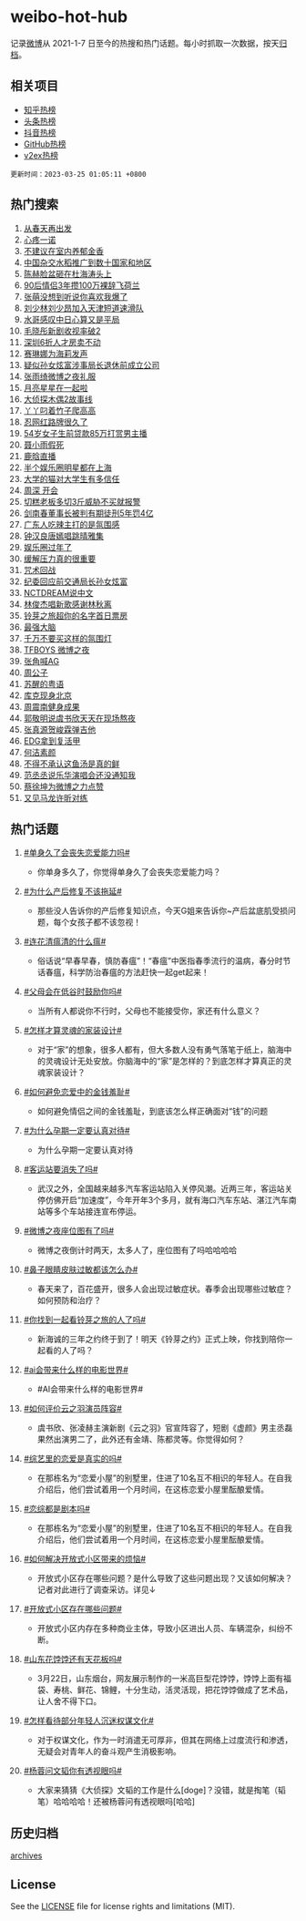 # weibo-hot-hub

记录[微博](https://www.weibo.com)从 2021-1-7 日至今的热搜和热门话题。每小时抓取一次数据，按天[归档](archives)。

## 相关项目

- [知乎热榜](https://github.com/lonnyzhang423/zhihu-hot-hub)
- [头条热榜](https://github.com/lonnyzhang423/toutiao-hot-hub)
- [抖音热榜](https://github.com/lonnyzhang423/douyin-hot-hub)
- [GitHub热榜](https://github.com/lonnyzhang423/github-hot-hub)
- [v2ex热榜](https://github.com/lonnyzhang423/v2ex-hot-hub)


`更新时间：2023-03-25 01:05:11 +0800`

## 热门搜索

1. [从春天再出发](https://m.weibo.cn/search?containerid=100103type%3D1%26t%3D10%26q%3D%23%E4%BB%8E%E6%98%A5%E5%A4%A9%E5%86%8D%E5%87%BA%E5%8F%91%23&stream_entry_id=51&isnewpage=1&extparam=seat%3D1%26dgr%3D0%26c_type%3D51%26stream_entry_id%3D51%26cate%3D10103%26pos%3D0%26filter_type%3Drealtimehot%26display_time%3D1679677509%26pre_seqid%3D167967750992704823135&luicode=10000011&lfid=106003type%253D25%2526t%253D3%2526disable_hot%253D1%2526filter_type%253Drealtimehot)
1. [心疼一诺](https://m.weibo.cn/search?containerid=100103type%3D1%26t%3D10%26q%3D%23%E5%BF%83%E7%96%BC%E4%B8%80%E8%AF%BA%23&stream_entry_id=31&isnewpage=1&extparam=seat%3D1%26flag%3D0%26c_type%3D31%26dgr%3D0%26cate%3D5001%26q%3D%2523%25E5%25BF%2583%25E7%2596%25BC%25E4%25B8%2580%25E8%25AF%25BA%2523%26filter_type%3Drealtimehot%26realpos%3D1%26pos%3D0%26stream_entry_id%3D31%26band_rank%3D1%26lcate%3D5001%26display_time%3D1679677509%26pre_seqid%3D167967750992704823135&luicode=10000011&lfid=106003type%253D25%2526t%253D3%2526disable_hot%253D1%2526filter_type%253Drealtimehot)
1. [不建议在室内养郁金香](https://m.weibo.cn/search?containerid=100103type%3D1%26t%3D10%26q%3D%23%E4%B8%8D%E5%BB%BA%E8%AE%AE%E5%9C%A8%E5%AE%A4%E5%86%85%E5%85%BB%E9%83%81%E9%87%91%E9%A6%99%23&stream_entry_id=31&isnewpage=1&extparam=seat%3D1%26flag%3D1%26c_type%3D31%26dgr%3D0%26cate%3D5001%26q%3D%2523%25E4%25B8%258D%25E5%25BB%25BA%25E8%25AE%25AE%25E5%259C%25A8%25E5%25AE%25A4%25E5%2586%2585%25E5%2585%25BB%25E9%2583%2581%25E9%2587%2591%25E9%25A6%2599%2523%26filter_type%3Drealtimehot%26realpos%3D2%26pos%3D1%26stream_entry_id%3D31%26band_rank%3D2%26lcate%3D5001%26display_time%3D1679677509%26pre_seqid%3D167967750992704823135&luicode=10000011&lfid=106003type%253D25%2526t%253D3%2526disable_hot%253D1%2526filter_type%253Drealtimehot)
1. [中国杂交水稻推广到数十国家和地区](https://m.weibo.cn/search?containerid=100103type%3D1%26t%3D10%26q%3D%23%E4%B8%AD%E5%9B%BD%E6%9D%82%E4%BA%A4%E6%B0%B4%E7%A8%BB%E6%8E%A8%E5%B9%BF%E5%88%B0%E6%95%B0%E5%8D%81%E5%9B%BD%E5%AE%B6%E5%92%8C%E5%9C%B0%E5%8C%BA%23&stream_entry_id=31&isnewpage=1&extparam=seat%3D1%26flag%3D0%26c_type%3D31%26dgr%3D0%26cate%3D5001%26q%3D%2523%25E4%25B8%25AD%25E5%259B%25BD%25E6%259D%2582%25E4%25BA%25A4%25E6%25B0%25B4%25E7%25A8%25BB%25E6%258E%25A8%25E5%25B9%25BF%25E5%2588%25B0%25E6%2595%25B0%25E5%258D%2581%25E5%259B%25BD%25E5%25AE%25B6%25E5%2592%258C%25E5%259C%25B0%25E5%258C%25BA%2523%26filter_type%3Drealtimehot%26realpos%3D3%26pos%3D2%26stream_entry_id%3D31%26band_rank%3D3%26lcate%3D5001%26display_time%3D1679677509%26pre_seqid%3D167967750992704823135&luicode=10000011&lfid=106003type%253D25%2526t%253D3%2526disable_hot%253D1%2526filter_type%253Drealtimehot)
1. [陈赫脸盆砸在杜海涛头上](https://m.weibo.cn/search?containerid=100103type%3D1%26t%3D10%26q%3D%23%E9%99%88%E8%B5%AB%E8%84%B8%E7%9B%86%E7%A0%B8%E5%9C%A8%E6%9D%9C%E6%B5%B7%E6%B6%9B%E5%A4%B4%E4%B8%8A%23&stream_entry_id=31&isnewpage=1&extparam=seat%3D1%26flag%3D0%26c_type%3D31%26dgr%3D0%26cate%3D5001%26q%3D%2523%25E9%2599%2588%25E8%25B5%25AB%25E8%2584%25B8%25E7%259B%2586%25E7%25A0%25B8%25E5%259C%25A8%25E6%259D%259C%25E6%25B5%25B7%25E6%25B6%259B%25E5%25A4%25B4%25E4%25B8%258A%2523%26filter_type%3Drealtimehot%26realpos%3D4%26pos%3D3%26stream_entry_id%3D31%26band_rank%3D4%26lcate%3D5001%26display_time%3D1679677509%26pre_seqid%3D167967750992704823135&luicode=10000011&lfid=106003type%253D25%2526t%253D3%2526disable_hot%253D1%2526filter_type%253Drealtimehot)
1. [90后情侣3年攒100万裸辞飞荷兰](https://m.weibo.cn/search?containerid=100103type%3D1%26t%3D10%26q%3D%2390%E5%90%8E%E6%83%85%E4%BE%A33%E5%B9%B4%E6%94%92100%E4%B8%87%E8%A3%B8%E8%BE%9E%E9%A3%9E%E8%8D%B7%E5%85%B0%23&stream_entry_id=31&isnewpage=1&extparam=seat%3D1%26flag%3D0%26c_type%3D31%26dgr%3D0%26cate%3D5001%26q%3D%252390%25E5%2590%258E%25E6%2583%2585%25E4%25BE%25A33%25E5%25B9%25B4%25E6%2594%2592100%25E4%25B8%2587%25E8%25A3%25B8%25E8%25BE%259E%25E9%25A3%259E%25E8%258D%25B7%25E5%2585%25B0%2523%26filter_type%3Drealtimehot%26realpos%3D5%26pos%3D4%26stream_entry_id%3D31%26band_rank%3D5%26lcate%3D5001%26display_time%3D1679677509%26pre_seqid%3D167967750992704823135&luicode=10000011&lfid=106003type%253D25%2526t%253D3%2526disable_hot%253D1%2526filter_type%253Drealtimehot)
1. [张萌没想到听说你喜欢我爆了](https://m.weibo.cn/search?containerid=100103type%3D1%26t%3D10%26q%3D%23%E5%BC%A0%E8%90%8C%E6%B2%A1%E6%83%B3%E5%88%B0%E5%90%AC%E8%AF%B4%E4%BD%A0%E5%96%9C%E6%AC%A2%E6%88%91%E7%88%86%E4%BA%86%23&stream_entry_id=31&isnewpage=1&extparam=seat%3D1%26flag%3D1%26c_type%3D31%26dgr%3D0%26cate%3D5001%26q%3D%2523%25E5%25BC%25A0%25E8%2590%258C%25E6%25B2%25A1%25E6%2583%25B3%25E5%2588%25B0%25E5%2590%25AC%25E8%25AF%25B4%25E4%25BD%25A0%25E5%2596%259C%25E6%25AC%25A2%25E6%2588%2591%25E7%2588%2586%25E4%25BA%2586%2523%26filter_type%3Drealtimehot%26realpos%3D6%26pos%3D5%26stream_entry_id%3D31%26band_rank%3D6%26lcate%3D5001%26display_time%3D1679677509%26pre_seqid%3D167967750992704823135&luicode=10000011&lfid=106003type%253D25%2526t%253D3%2526disable_hot%253D1%2526filter_type%253Drealtimehot)
1. [刘少林刘少昂加入天津短道速滑队](https://m.weibo.cn/search?containerid=100103type%3D1%26t%3D10%26q%3D%23%E5%88%98%E5%B0%91%E6%9E%97%E5%88%98%E5%B0%91%E6%98%82%E5%8A%A0%E5%85%A5%E5%A4%A9%E6%B4%A5%E7%9F%AD%E9%81%93%E9%80%9F%E6%BB%91%E9%98%9F%23&stream_entry_id=31&isnewpage=1&extparam=seat%3D1%26flag%3D0%26c_type%3D31%26dgr%3D0%26cate%3D5001%26q%3D%2523%25E5%2588%2598%25E5%25B0%2591%25E6%259E%2597%25E5%2588%2598%25E5%25B0%2591%25E6%2598%2582%25E5%258A%25A0%25E5%2585%25A5%25E5%25A4%25A9%25E6%25B4%25A5%25E7%259F%25AD%25E9%2581%2593%25E9%2580%259F%25E6%25BB%2591%25E9%2598%259F%2523%26filter_type%3Drealtimehot%26realpos%3D7%26pos%3D6%26stream_entry_id%3D31%26band_rank%3D7%26lcate%3D5001%26display_time%3D1679677509%26pre_seqid%3D167967750992704823135&luicode=10000011&lfid=106003type%253D25%2526t%253D3%2526disable_hot%253D1%2526filter_type%253Drealtimehot)
1. [水哥感叹中日心算又是平局](https://m.weibo.cn/search?containerid=100103type%3D1%26t%3D10%26q%3D%23%E6%B0%B4%E5%93%A5%E6%84%9F%E5%8F%B9%E4%B8%AD%E6%97%A5%E5%BF%83%E7%AE%97%E5%8F%88%E6%98%AF%E5%B9%B3%E5%B1%80%23&stream_entry_id=31&isnewpage=1&extparam=seat%3D1%26flag%3D1%26c_type%3D31%26dgr%3D0%26cate%3D5001%26q%3D%2523%25E6%25B0%25B4%25E5%2593%25A5%25E6%2584%259F%25E5%258F%25B9%25E4%25B8%25AD%25E6%2597%25A5%25E5%25BF%2583%25E7%25AE%2597%25E5%258F%2588%25E6%2598%25AF%25E5%25B9%25B3%25E5%25B1%2580%2523%26filter_type%3Drealtimehot%26realpos%3D8%26pos%3D7%26stream_entry_id%3D31%26band_rank%3D8%26lcate%3D5001%26display_time%3D1679677509%26pre_seqid%3D167967750992704823135&luicode=10000011&lfid=106003type%253D25%2526t%253D3%2526disable_hot%253D1%2526filter_type%253Drealtimehot)
1. [毛晓彤新剧收视率破2](https://m.weibo.cn/search?containerid=100103type%3D1%26t%3D10%26q%3D%23%E6%AF%9B%E6%99%93%E5%BD%A4%E6%96%B0%E5%89%A7%E6%94%B6%E8%A7%86%E7%8E%87%E7%A0%B42%23&stream_entry_id=31&isnewpage=1&extparam=seat%3D1%26flag%3D0%26c_type%3D31%26dgr%3D0%26cate%3D5001%26q%3D%2523%25E6%25AF%259B%25E6%2599%2593%25E5%25BD%25A4%25E6%2596%25B0%25E5%2589%25A7%25E6%2594%25B6%25E8%25A7%2586%25E7%258E%2587%25E7%25A0%25B42%2523%26filter_type%3Drealtimehot%26realpos%3D9%26pos%3D8%26stream_entry_id%3D31%26band_rank%3D9%26lcate%3D5001%26display_time%3D1679677509%26pre_seqid%3D167967750992704823135&luicode=10000011&lfid=106003type%253D25%2526t%253D3%2526disable_hot%253D1%2526filter_type%253Drealtimehot)
1. [深圳6折人才房卖不动](https://m.weibo.cn/search?containerid=100103type%3D1%26t%3D10%26q%3D%23%E6%B7%B1%E5%9C%B36%E6%8A%98%E4%BA%BA%E6%89%8D%E6%88%BF%E5%8D%96%E4%B8%8D%E5%8A%A8%23&stream_entry_id=31&isnewpage=1&extparam=seat%3D1%26flag%3D0%26c_type%3D31%26dgr%3D0%26cate%3D5001%26q%3D%2523%25E6%25B7%25B1%25E5%259C%25B36%25E6%258A%2598%25E4%25BA%25BA%25E6%2589%258D%25E6%2588%25BF%25E5%258D%2596%25E4%25B8%258D%25E5%258A%25A8%2523%26filter_type%3Drealtimehot%26realpos%3D10%26pos%3D9%26stream_entry_id%3D31%26band_rank%3D10%26lcate%3D5001%26display_time%3D1679677509%26pre_seqid%3D167967750992704823135&luicode=10000011&lfid=106003type%253D25%2526t%253D3%2526disable_hot%253D1%2526filter_type%253Drealtimehot)
1. [赛琳娜为海莉发声](https://m.weibo.cn/search?containerid=100103type%3D1%26t%3D10%26q%3D%23%E8%B5%9B%E7%90%B3%E5%A8%9C%E4%B8%BA%E6%B5%B7%E8%8E%89%E5%8F%91%E5%A3%B0%23&stream_entry_id=31&isnewpage=1&extparam=seat%3D1%26flag%3D2%26c_type%3D31%26dgr%3D0%26cate%3D5001%26q%3D%2523%25E8%25B5%259B%25E7%2590%25B3%25E5%25A8%259C%25E4%25B8%25BA%25E6%25B5%25B7%25E8%258E%2589%25E5%258F%2591%25E5%25A3%25B0%2523%26filter_type%3Drealtimehot%26realpos%3D11%26pos%3D10%26stream_entry_id%3D31%26band_rank%3D11%26lcate%3D5001%26display_time%3D1679677509%26pre_seqid%3D167967750992704823135&luicode=10000011&lfid=106003type%253D25%2526t%253D3%2526disable_hot%253D1%2526filter_type%253Drealtimehot)
1. [疑似孙女炫富涉事局长退休前成立公司](https://m.weibo.cn/search?containerid=100103type%3D1%26t%3D10%26q%3D%23%E7%96%91%E4%BC%BC%E5%AD%99%E5%A5%B3%E7%82%AB%E5%AF%8C%E6%B6%89%E4%BA%8B%E5%B1%80%E9%95%BF%E9%80%80%E4%BC%91%E5%89%8D%E6%88%90%E7%AB%8B%E5%85%AC%E5%8F%B8%23&stream_entry_id=31&isnewpage=1&extparam=seat%3D1%26flag%3D2%26c_type%3D31%26dgr%3D0%26cate%3D5001%26q%3D%2523%25E7%2596%2591%25E4%25BC%25BC%25E5%25AD%2599%25E5%25A5%25B3%25E7%2582%25AB%25E5%25AF%258C%25E6%25B6%2589%25E4%25BA%258B%25E5%25B1%2580%25E9%2595%25BF%25E9%2580%2580%25E4%25BC%2591%25E5%2589%258D%25E6%2588%2590%25E7%25AB%258B%25E5%2585%25AC%25E5%258F%25B8%2523%26filter_type%3Drealtimehot%26realpos%3D12%26pos%3D11%26stream_entry_id%3D31%26band_rank%3D12%26lcate%3D5001%26display_time%3D1679677509%26pre_seqid%3D167967750992704823135&luicode=10000011&lfid=106003type%253D25%2526t%253D3%2526disable_hot%253D1%2526filter_type%253Drealtimehot)
1. [张雨绮微博之夜礼服](https://m.weibo.cn/search?containerid=100103type%3D1%26t%3D10%26q%3D%23%E5%BC%A0%E9%9B%A8%E7%BB%AE%E5%BE%AE%E5%8D%9A%E4%B9%8B%E5%A4%9C%E7%A4%BC%E6%9C%8D%23&stream_entry_id=31&isnewpage=1&extparam=seat%3D1%26flag%3D0%26c_type%3D31%26dgr%3D0%26cate%3D5001%26q%3D%2523%25E5%25BC%25A0%25E9%259B%25A8%25E7%25BB%25AE%25E5%25BE%25AE%25E5%258D%259A%25E4%25B9%258B%25E5%25A4%259C%25E7%25A4%25BC%25E6%259C%258D%2523%26filter_type%3Drealtimehot%26realpos%3D13%26pos%3D12%26stream_entry_id%3D31%26band_rank%3D13%26lcate%3D5001%26display_time%3D1679677509%26pre_seqid%3D167967750992704823135&luicode=10000011&lfid=106003type%253D25%2526t%253D3%2526disable_hot%253D1%2526filter_type%253Drealtimehot)
1. [月亮星星在一起啦](https://m.weibo.cn/search?containerid=100103type%3D1%26t%3D10%26q%3D%E6%9C%88%E4%BA%AE%E6%98%9F%E6%98%9F%E5%9C%A8%E4%B8%80%E8%B5%B7%E5%95%A6&stream_entry_id=31&isnewpage=1&extparam=seat%3D1%26flag%3D2%26c_type%3D31%26dgr%3D0%26cate%3D5001%26q%3D%25E6%259C%2588%25E4%25BA%25AE%25E6%2598%259F%25E6%2598%259F%25E5%259C%25A8%25E4%25B8%2580%25E8%25B5%25B7%25E5%2595%25A6%26filter_type%3Drealtimehot%26realpos%3D14%26pos%3D13%26stream_entry_id%3D31%26band_rank%3D14%26lcate%3D5001%26display_time%3D1679677509%26pre_seqid%3D167967750992704823135&luicode=10000011&lfid=106003type%253D25%2526t%253D3%2526disable_hot%253D1%2526filter_type%253Drealtimehot)
1. [大侦探木偶2故事线](https://m.weibo.cn/search?containerid=100103type%3D1%26t%3D10%26q%3D%23%E5%A4%A7%E4%BE%A6%E6%8E%A2%E6%9C%A8%E5%81%B62%E6%95%85%E4%BA%8B%E7%BA%BF%23&stream_entry_id=31&isnewpage=1&extparam=seat%3D1%26flag%3D1%26c_type%3D31%26dgr%3D0%26cate%3D5001%26q%3D%2523%25E5%25A4%25A7%25E4%25BE%25A6%25E6%258E%25A2%25E6%259C%25A8%25E5%2581%25B62%25E6%2595%2585%25E4%25BA%258B%25E7%25BA%25BF%2523%26filter_type%3Drealtimehot%26realpos%3D15%26pos%3D14%26stream_entry_id%3D31%26band_rank%3D15%26lcate%3D5001%26display_time%3D1679677509%26pre_seqid%3D167967750992704823135&luicode=10000011&lfid=106003type%253D25%2526t%253D3%2526disable_hot%253D1%2526filter_type%253Drealtimehot)
1. [丫丫叼着竹子爬高高](https://m.weibo.cn/search?containerid=100103type%3D1%26t%3D10%26q%3D%23%E4%B8%AB%E4%B8%AB%E5%8F%BC%E7%9D%80%E7%AB%B9%E5%AD%90%E7%88%AC%E9%AB%98%E9%AB%98%23&stream_entry_id=31&isnewpage=1&extparam=seat%3D1%26flag%3D0%26c_type%3D31%26dgr%3D0%26cate%3D5001%26q%3D%2523%25E4%25B8%25AB%25E4%25B8%25AB%25E5%258F%25BC%25E7%259D%2580%25E7%25AB%25B9%25E5%25AD%2590%25E7%2588%25AC%25E9%25AB%2598%25E9%25AB%2598%2523%26filter_type%3Drealtimehot%26realpos%3D16%26pos%3D15%26stream_entry_id%3D31%26band_rank%3D16%26lcate%3D5001%26display_time%3D1679677509%26pre_seqid%3D167967750992704823135&luicode=10000011&lfid=106003type%253D25%2526t%253D3%2526disable_hot%253D1%2526filter_type%253Drealtimehot)
1. [忍网红路牌很久了](https://m.weibo.cn/search?containerid=100103type%3D1%26t%3D10%26q%3D%23%E5%BF%8D%E7%BD%91%E7%BA%A2%E8%B7%AF%E7%89%8C%E5%BE%88%E4%B9%85%E4%BA%86%23&stream_entry_id=31&isnewpage=1&extparam=seat%3D1%26flag%3D0%26c_type%3D31%26dgr%3D0%26cate%3D5001%26q%3D%2523%25E5%25BF%258D%25E7%25BD%2591%25E7%25BA%25A2%25E8%25B7%25AF%25E7%2589%258C%25E5%25BE%2588%25E4%25B9%2585%25E4%25BA%2586%2523%26filter_type%3Drealtimehot%26realpos%3D17%26pos%3D16%26stream_entry_id%3D31%26band_rank%3D17%26lcate%3D5001%26display_time%3D1679677509%26pre_seqid%3D167967750992704823135&luicode=10000011&lfid=106003type%253D25%2526t%253D3%2526disable_hot%253D1%2526filter_type%253Drealtimehot)
1. [54岁女子生前贷款85万打赏男主播](https://m.weibo.cn/search?containerid=100103type%3D1%26t%3D10%26q%3D%2354%E5%B2%81%E5%A5%B3%E5%AD%90%E7%94%9F%E5%89%8D%E8%B4%B7%E6%AC%BE85%E4%B8%87%E6%89%93%E8%B5%8F%E7%94%B7%E4%B8%BB%E6%92%AD%23&stream_entry_id=31&isnewpage=1&extparam=seat%3D1%26flag%3D0%26c_type%3D31%26dgr%3D0%26cate%3D5001%26q%3D%252354%25E5%25B2%2581%25E5%25A5%25B3%25E5%25AD%2590%25E7%2594%259F%25E5%2589%258D%25E8%25B4%25B7%25E6%25AC%25BE85%25E4%25B8%2587%25E6%2589%2593%25E8%25B5%258F%25E7%2594%25B7%25E4%25B8%25BB%25E6%2592%25AD%2523%26filter_type%3Drealtimehot%26realpos%3D18%26pos%3D17%26stream_entry_id%3D31%26band_rank%3D18%26lcate%3D5001%26display_time%3D1679677509%26pre_seqid%3D167967750992704823135&luicode=10000011&lfid=106003type%253D25%2526t%253D3%2526disable_hot%253D1%2526filter_type%253Drealtimehot)
1. [聂小雨假死](https://m.weibo.cn/search?containerid=100103type%3D1%26t%3D10%26q%3D%23%E8%81%82%E5%B0%8F%E9%9B%A8%E5%81%87%E6%AD%BB%23&stream_entry_id=31&isnewpage=1&extparam=seat%3D1%26flag%3D0%26c_type%3D31%26dgr%3D0%26cate%3D5001%26q%3D%2523%25E8%2581%2582%25E5%25B0%258F%25E9%259B%25A8%25E5%2581%2587%25E6%25AD%25BB%2523%26filter_type%3Drealtimehot%26realpos%3D19%26pos%3D18%26stream_entry_id%3D31%26band_rank%3D19%26lcate%3D5001%26display_time%3D1679677509%26pre_seqid%3D167967750992704823135&luicode=10000011&lfid=106003type%253D25%2526t%253D3%2526disable_hot%253D1%2526filter_type%253Drealtimehot)
1. [鹿晗直播](https://m.weibo.cn/search?containerid=100103type%3D1%26t%3D10%26q%3D%23%E9%B9%BF%E6%99%97%E7%9B%B4%E6%92%AD%23&stream_entry_id=31&isnewpage=1&extparam=seat%3D1%26flag%3D0%26c_type%3D31%26dgr%3D0%26cate%3D5001%26q%3D%2523%25E9%25B9%25BF%25E6%2599%2597%25E7%259B%25B4%25E6%2592%25AD%2523%26filter_type%3Drealtimehot%26realpos%3D20%26pos%3D19%26stream_entry_id%3D31%26band_rank%3D20%26lcate%3D5001%26display_time%3D1679677509%26pre_seqid%3D167967750992704823135&luicode=10000011&lfid=106003type%253D25%2526t%253D3%2526disable_hot%253D1%2526filter_type%253Drealtimehot)
1. [半个娱乐圈明星都在上海](https://m.weibo.cn/search?containerid=100103type%3D1%26t%3D10%26q%3D%23%E5%8D%8A%E4%B8%AA%E5%A8%B1%E4%B9%90%E5%9C%88%E6%98%8E%E6%98%9F%E9%83%BD%E5%9C%A8%E4%B8%8A%E6%B5%B7%23&stream_entry_id=31&isnewpage=1&extparam=seat%3D1%26flag%3D2%26c_type%3D31%26dgr%3D0%26cate%3D5001%26q%3D%2523%25E5%258D%258A%25E4%25B8%25AA%25E5%25A8%25B1%25E4%25B9%2590%25E5%259C%2588%25E6%2598%258E%25E6%2598%259F%25E9%2583%25BD%25E5%259C%25A8%25E4%25B8%258A%25E6%25B5%25B7%2523%26filter_type%3Drealtimehot%26realpos%3D21%26pos%3D20%26stream_entry_id%3D31%26band_rank%3D21%26lcate%3D5001%26display_time%3D1679677509%26pre_seqid%3D167967750992704823135&luicode=10000011&lfid=106003type%253D25%2526t%253D3%2526disable_hot%253D1%2526filter_type%253Drealtimehot)
1. [大学的猫对大学生有多信任](https://m.weibo.cn/search?containerid=100103type%3D1%26t%3D10%26q%3D%23%E5%A4%A7%E5%AD%A6%E7%9A%84%E7%8C%AB%E5%AF%B9%E5%A4%A7%E5%AD%A6%E7%94%9F%E6%9C%89%E5%A4%9A%E4%BF%A1%E4%BB%BB%23&stream_entry_id=31&isnewpage=1&extparam=seat%3D1%26flag%3D0%26c_type%3D31%26dgr%3D0%26cate%3D5001%26q%3D%2523%25E5%25A4%25A7%25E5%25AD%25A6%25E7%259A%2584%25E7%258C%25AB%25E5%25AF%25B9%25E5%25A4%25A7%25E5%25AD%25A6%25E7%2594%259F%25E6%259C%2589%25E5%25A4%259A%25E4%25BF%25A1%25E4%25BB%25BB%2523%26filter_type%3Drealtimehot%26realpos%3D22%26pos%3D21%26stream_entry_id%3D31%26band_rank%3D22%26lcate%3D5001%26display_time%3D1679677509%26pre_seqid%3D167967750992704823135&luicode=10000011&lfid=106003type%253D25%2526t%253D3%2526disable_hot%253D1%2526filter_type%253Drealtimehot)
1. [周深 开会](https://m.weibo.cn/search?containerid=100103type%3D1%26t%3D10%26q%3D%E5%91%A8%E6%B7%B1+%E5%BC%80%E4%BC%9A&stream_entry_id=31&isnewpage=1&extparam=seat%3D1%26flag%3D0%26c_type%3D31%26dgr%3D0%26cate%3D5001%26q%3D%25E5%2591%25A8%25E6%25B7%25B1%2520%25E5%25BC%2580%25E4%25BC%259A%26filter_type%3Drealtimehot%26realpos%3D23%26pos%3D22%26stream_entry_id%3D31%26band_rank%3D23%26lcate%3D5001%26display_time%3D1679677509%26pre_seqid%3D167967750992704823135&luicode=10000011&lfid=106003type%253D25%2526t%253D3%2526disable_hot%253D1%2526filter_type%253Drealtimehot)
1. [切糕老板多切3斤威胁不买就报警](https://m.weibo.cn/search?containerid=100103type%3D1%26t%3D10%26q%3D%23%E5%88%87%E7%B3%95%E8%80%81%E6%9D%BF%E5%A4%9A%E5%88%873%E6%96%A4%E5%A8%81%E8%83%81%E4%B8%8D%E4%B9%B0%E5%B0%B1%E6%8A%A5%E8%AD%A6%23&stream_entry_id=31&isnewpage=1&extparam=seat%3D1%26flag%3D0%26c_type%3D31%26dgr%3D0%26cate%3D5001%26q%3D%2523%25E5%2588%2587%25E7%25B3%2595%25E8%2580%2581%25E6%259D%25BF%25E5%25A4%259A%25E5%2588%25873%25E6%2596%25A4%25E5%25A8%2581%25E8%2583%2581%25E4%25B8%258D%25E4%25B9%25B0%25E5%25B0%25B1%25E6%258A%25A5%25E8%25AD%25A6%2523%26filter_type%3Drealtimehot%26realpos%3D24%26pos%3D23%26stream_entry_id%3D31%26band_rank%3D24%26lcate%3D5001%26display_time%3D1679677509%26pre_seqid%3D167967750992704823135&luicode=10000011&lfid=106003type%253D25%2526t%253D3%2526disable_hot%253D1%2526filter_type%253Drealtimehot)
1. [剑南春董事长被判有期徒刑5年罚4亿](https://m.weibo.cn/search?containerid=100103type%3D1%26t%3D10%26q%3D%23%E5%89%91%E5%8D%97%E6%98%A5%E8%91%A3%E4%BA%8B%E9%95%BF%E8%A2%AB%E5%88%A4%E6%9C%89%E6%9C%9F%E5%BE%92%E5%88%915%E5%B9%B4%E7%BD%9A4%E4%BA%BF%23&stream_entry_id=31&isnewpage=1&extparam=seat%3D1%26flag%3D0%26c_type%3D31%26dgr%3D0%26cate%3D5001%26q%3D%2523%25E5%2589%2591%25E5%258D%2597%25E6%2598%25A5%25E8%2591%25A3%25E4%25BA%258B%25E9%2595%25BF%25E8%25A2%25AB%25E5%2588%25A4%25E6%259C%2589%25E6%259C%259F%25E5%25BE%2592%25E5%2588%25915%25E5%25B9%25B4%25E7%25BD%259A4%25E4%25BA%25BF%2523%26filter_type%3Drealtimehot%26realpos%3D25%26pos%3D24%26stream_entry_id%3D31%26band_rank%3D25%26lcate%3D5001%26display_time%3D1679677509%26pre_seqid%3D167967750992704823135&luicode=10000011&lfid=106003type%253D25%2526t%253D3%2526disable_hot%253D1%2526filter_type%253Drealtimehot)
1. [广东人吃辣主打的是氛围感](https://m.weibo.cn/search?containerid=100103type%3D1%26t%3D10%26q%3D%23%E5%B9%BF%E4%B8%9C%E4%BA%BA%E5%90%83%E8%BE%A3%E4%B8%BB%E6%89%93%E7%9A%84%E6%98%AF%E6%B0%9B%E5%9B%B4%E6%84%9F%23&stream_entry_id=31&isnewpage=1&extparam=seat%3D1%26flag%3D0%26c_type%3D31%26dgr%3D0%26cate%3D5001%26q%3D%2523%25E5%25B9%25BF%25E4%25B8%259C%25E4%25BA%25BA%25E5%2590%2583%25E8%25BE%25A3%25E4%25B8%25BB%25E6%2589%2593%25E7%259A%2584%25E6%2598%25AF%25E6%25B0%259B%25E5%259B%25B4%25E6%2584%259F%2523%26filter_type%3Drealtimehot%26realpos%3D26%26pos%3D25%26stream_entry_id%3D31%26band_rank%3D26%26lcate%3D5001%26display_time%3D1679677509%26pre_seqid%3D167967750992704823135&luicode=10000011&lfid=106003type%253D25%2526t%253D3%2526disable_hot%253D1%2526filter_type%253Drealtimehot)
1. [钟汉良唐嫣唱跳晴雅集](https://m.weibo.cn/search?containerid=100103type%3D1%26t%3D10%26q%3D%23%E9%92%9F%E6%B1%89%E8%89%AF%E5%94%90%E5%AB%A3%E5%94%B1%E8%B7%B3%E6%99%B4%E9%9B%85%E9%9B%86%23&stream_entry_id=31&isnewpage=1&extparam=seat%3D1%26flag%3D1%26c_type%3D31%26dgr%3D0%26cate%3D5001%26q%3D%2523%25E9%2592%259F%25E6%25B1%2589%25E8%2589%25AF%25E5%2594%2590%25E5%25AB%25A3%25E5%2594%25B1%25E8%25B7%25B3%25E6%2599%25B4%25E9%259B%2585%25E9%259B%2586%2523%26filter_type%3Drealtimehot%26realpos%3D27%26pos%3D26%26stream_entry_id%3D31%26band_rank%3D27%26lcate%3D5001%26display_time%3D1679677509%26pre_seqid%3D167967750992704823135&luicode=10000011&lfid=106003type%253D25%2526t%253D3%2526disable_hot%253D1%2526filter_type%253Drealtimehot)
1. [娱乐圈过年了](https://m.weibo.cn/search?containerid=100103type%3D1%26t%3D10%26q%3D%23%E5%A8%B1%E4%B9%90%E5%9C%88%E8%BF%87%E5%B9%B4%E4%BA%86%23&stream_entry_id=31&isnewpage=1&extparam=seat%3D1%26flag%3D0%26c_type%3D31%26dgr%3D0%26cate%3D5001%26q%3D%2523%25E5%25A8%25B1%25E4%25B9%2590%25E5%259C%2588%25E8%25BF%2587%25E5%25B9%25B4%25E4%25BA%2586%2523%26filter_type%3Drealtimehot%26realpos%3D28%26pos%3D27%26stream_entry_id%3D31%26band_rank%3D28%26lcate%3D5001%26display_time%3D1679677509%26pre_seqid%3D167967750992704823135&luicode=10000011&lfid=106003type%253D25%2526t%253D3%2526disable_hot%253D1%2526filter_type%253Drealtimehot)
1. [缓解压力真的很重要](https://m.weibo.cn/search?containerid=100103type%3D1%26t%3D10%26q%3D%23%E7%BC%93%E8%A7%A3%E5%8E%8B%E5%8A%9B%E7%9C%9F%E7%9A%84%E5%BE%88%E9%87%8D%E8%A6%81%23&stream_entry_id=31&isnewpage=1&extparam=seat%3D1%26flag%3D1%26c_type%3D31%26dgr%3D0%26cate%3D5001%26q%3D%2523%25E7%25BC%2593%25E8%25A7%25A3%25E5%258E%258B%25E5%258A%259B%25E7%259C%259F%25E7%259A%2584%25E5%25BE%2588%25E9%2587%258D%25E8%25A6%2581%2523%26filter_type%3Drealtimehot%26realpos%3D29%26pos%3D28%26stream_entry_id%3D31%26band_rank%3D29%26lcate%3D5001%26display_time%3D1679677509%26pre_seqid%3D167967750992704823135&luicode=10000011&lfid=106003type%253D25%2526t%253D3%2526disable_hot%253D1%2526filter_type%253Drealtimehot)
1. [咒术回战](https://m.weibo.cn/search?containerid=100103type%3D1%26t%3D10%26q%3D%E5%92%92%E6%9C%AF%E5%9B%9E%E6%88%98&stream_entry_id=31&isnewpage=1&extparam=seat%3D1%26flag%3D0%26c_type%3D31%26dgr%3D0%26cate%3D5001%26q%3D%25E5%2592%2592%25E6%259C%25AF%25E5%259B%259E%25E6%2588%2598%26filter_type%3Drealtimehot%26realpos%3D30%26pos%3D29%26stream_entry_id%3D31%26band_rank%3D30%26lcate%3D5001%26display_time%3D1679677509%26pre_seqid%3D167967750992704823135&luicode=10000011&lfid=106003type%253D25%2526t%253D3%2526disable_hot%253D1%2526filter_type%253Drealtimehot)
1. [纪委回应前交通局长孙女炫富](https://m.weibo.cn/search?containerid=100103type%3D1%26t%3D10%26q%3D%E7%BA%AA%E5%A7%94%E5%9B%9E%E5%BA%94%E5%89%8D%E4%BA%A4%E9%80%9A%E5%B1%80%E9%95%BF%E5%AD%99%E5%A5%B3%E7%82%AB%E5%AF%8C&stream_entry_id=31&isnewpage=1&extparam=seat%3D1%26flag%3D1%26c_type%3D31%26dgr%3D0%26cate%3D5001%26q%3D%25E7%25BA%25AA%25E5%25A7%2594%25E5%259B%259E%25E5%25BA%2594%25E5%2589%258D%25E4%25BA%25A4%25E9%2580%259A%25E5%25B1%2580%25E9%2595%25BF%25E5%25AD%2599%25E5%25A5%25B3%25E7%2582%25AB%25E5%25AF%258C%26filter_type%3Drealtimehot%26realpos%3D31%26pos%3D30%26stream_entry_id%3D31%26band_rank%3D31%26lcate%3D5001%26display_time%3D1679677509%26pre_seqid%3D167967750992704823135&luicode=10000011&lfid=106003type%253D25%2526t%253D3%2526disable_hot%253D1%2526filter_type%253Drealtimehot)
1. [NCTDREAM说中文](https://m.weibo.cn/search?containerid=100103type%3D1%26t%3D10%26q%3D%23NCTDREAM%E8%AF%B4%E4%B8%AD%E6%96%87%23&stream_entry_id=31&isnewpage=1&extparam=seat%3D1%26flag%3D1%26c_type%3D31%26dgr%3D0%26cate%3D5001%26q%3D%2523NCTDREAM%25E8%25AF%25B4%25E4%25B8%25AD%25E6%2596%2587%2523%26filter_type%3Drealtimehot%26realpos%3D32%26pos%3D31%26stream_entry_id%3D31%26band_rank%3D32%26lcate%3D5001%26display_time%3D1679677509%26pre_seqid%3D167967750992704823135&luicode=10000011&lfid=106003type%253D25%2526t%253D3%2526disable_hot%253D1%2526filter_type%253Drealtimehot)
1. [林俊杰唱新歌感谢林秋离](https://m.weibo.cn/search?containerid=100103type%3D1%26t%3D10%26q%3D%23%E6%9E%97%E4%BF%8A%E6%9D%B0%E5%94%B1%E6%96%B0%E6%AD%8C%E6%84%9F%E8%B0%A2%E6%9E%97%E7%A7%8B%E7%A6%BB%23&stream_entry_id=31&isnewpage=1&extparam=seat%3D1%26flag%3D0%26c_type%3D31%26dgr%3D0%26cate%3D5001%26q%3D%2523%25E6%259E%2597%25E4%25BF%258A%25E6%259D%25B0%25E5%2594%25B1%25E6%2596%25B0%25E6%25AD%258C%25E6%2584%259F%25E8%25B0%25A2%25E6%259E%2597%25E7%25A7%258B%25E7%25A6%25BB%2523%26filter_type%3Drealtimehot%26realpos%3D33%26pos%3D32%26stream_entry_id%3D31%26band_rank%3D33%26lcate%3D5001%26display_time%3D1679677509%26pre_seqid%3D167967750992704823135&luicode=10000011&lfid=106003type%253D25%2526t%253D3%2526disable_hot%253D1%2526filter_type%253Drealtimehot)
1. [铃芽之旅超你的名字首日票房](https://m.weibo.cn/search?containerid=100103type%3D1%26t%3D10%26q%3D%23%E9%93%83%E8%8A%BD%E4%B9%8B%E6%97%85%E8%B6%85%E4%BD%A0%E7%9A%84%E5%90%8D%E5%AD%97%E9%A6%96%E6%97%A5%E7%A5%A8%E6%88%BF%23&stream_entry_id=31&isnewpage=1&extparam=seat%3D1%26flag%3D0%26c_type%3D31%26dgr%3D0%26cate%3D5001%26q%3D%2523%25E9%2593%2583%25E8%258A%25BD%25E4%25B9%258B%25E6%2597%2585%25E8%25B6%2585%25E4%25BD%25A0%25E7%259A%2584%25E5%2590%258D%25E5%25AD%2597%25E9%25A6%2596%25E6%2597%25A5%25E7%25A5%25A8%25E6%2588%25BF%2523%26filter_type%3Drealtimehot%26realpos%3D34%26pos%3D33%26stream_entry_id%3D31%26band_rank%3D34%26lcate%3D5001%26display_time%3D1679677509%26pre_seqid%3D167967750992704823135&luicode=10000011&lfid=106003type%253D25%2526t%253D3%2526disable_hot%253D1%2526filter_type%253Drealtimehot)
1. [最强大脑](https://m.weibo.cn/search?containerid=100103type%3D1%26t%3D10%26q%3D%E6%9C%80%E5%BC%BA%E5%A4%A7%E8%84%91&stream_entry_id=31&isnewpage=1&extparam=seat%3D1%26flag%3D0%26c_type%3D31%26dgr%3D0%26cate%3D5001%26q%3D%25E6%259C%2580%25E5%25BC%25BA%25E5%25A4%25A7%25E8%2584%2591%26filter_type%3Drealtimehot%26realpos%3D35%26pos%3D34%26stream_entry_id%3D31%26band_rank%3D35%26lcate%3D5001%26display_time%3D1679677509%26pre_seqid%3D167967750992704823135&luicode=10000011&lfid=106003type%253D25%2526t%253D3%2526disable_hot%253D1%2526filter_type%253Drealtimehot)
1. [千万不要买这样的氛围灯](https://m.weibo.cn/search?containerid=100103type%3D1%26t%3D10%26q%3D%23%E5%8D%83%E4%B8%87%E4%B8%8D%E8%A6%81%E4%B9%B0%E8%BF%99%E6%A0%B7%E7%9A%84%E6%B0%9B%E5%9B%B4%E7%81%AF%23&stream_entry_id=31&isnewpage=1&extparam=seat%3D1%26flag%3D0%26c_type%3D31%26dgr%3D0%26cate%3D5001%26q%3D%2523%25E5%258D%2583%25E4%25B8%2587%25E4%25B8%258D%25E8%25A6%2581%25E4%25B9%25B0%25E8%25BF%2599%25E6%25A0%25B7%25E7%259A%2584%25E6%25B0%259B%25E5%259B%25B4%25E7%2581%25AF%2523%26filter_type%3Drealtimehot%26realpos%3D36%26pos%3D35%26stream_entry_id%3D31%26band_rank%3D36%26lcate%3D5001%26display_time%3D1679677509%26pre_seqid%3D167967750992704823135&luicode=10000011&lfid=106003type%253D25%2526t%253D3%2526disable_hot%253D1%2526filter_type%253Drealtimehot)
1. [TFBOYS 微博之夜](https://m.weibo.cn/search?containerid=100103type%3D1%26t%3D10%26q%3DTFBOYS+%E5%BE%AE%E5%8D%9A%E4%B9%8B%E5%A4%9C&stream_entry_id=31&isnewpage=1&extparam=seat%3D1%26flag%3D0%26c_type%3D31%26dgr%3D0%26cate%3D5001%26q%3DTFBOYS%2520%25E5%25BE%25AE%25E5%258D%259A%25E4%25B9%258B%25E5%25A4%259C%26filter_type%3Drealtimehot%26realpos%3D37%26pos%3D36%26stream_entry_id%3D31%26band_rank%3D37%26lcate%3D5001%26display_time%3D1679677509%26pre_seqid%3D167967750992704823135&luicode=10000011&lfid=106003type%253D25%2526t%253D3%2526disable_hot%253D1%2526filter_type%253Drealtimehot)
1. [张角喊AG](https://m.weibo.cn/search?containerid=100103type%3D1%26t%3D10%26q%3D%E5%BC%A0%E8%A7%92%E5%96%8AAG&stream_entry_id=31&isnewpage=1&extparam=seat%3D1%26flag%3D0%26c_type%3D31%26dgr%3D0%26cate%3D5001%26q%3D%25E5%25BC%25A0%25E8%25A7%2592%25E5%2596%258AAG%26filter_type%3Drealtimehot%26realpos%3D38%26pos%3D37%26stream_entry_id%3D31%26band_rank%3D38%26lcate%3D5001%26display_time%3D1679677509%26pre_seqid%3D167967750992704823135&luicode=10000011&lfid=106003type%253D25%2526t%253D3%2526disable_hot%253D1%2526filter_type%253Drealtimehot)
1. [周公子](https://m.weibo.cn/search?containerid=100103type%3D1%26t%3D10%26q%3D%E5%91%A8%E5%85%AC%E5%AD%90&stream_entry_id=31&isnewpage=1&extparam=seat%3D1%26flag%3D0%26c_type%3D31%26dgr%3D0%26cate%3D5001%26q%3D%25E5%2591%25A8%25E5%2585%25AC%25E5%25AD%2590%26filter_type%3Drealtimehot%26realpos%3D39%26pos%3D38%26stream_entry_id%3D31%26band_rank%3D39%26lcate%3D5001%26display_time%3D1679677509%26pre_seqid%3D167967750992704823135&luicode=10000011&lfid=106003type%253D25%2526t%253D3%2526disable_hot%253D1%2526filter_type%253Drealtimehot)
1. [苏醒的粤语](https://m.weibo.cn/search?containerid=100103type%3D1%26t%3D10%26q%3D%23%E8%8B%8F%E9%86%92%E7%9A%84%E7%B2%A4%E8%AF%AD%23&stream_entry_id=31&isnewpage=1&extparam=seat%3D1%26flag%3D0%26c_type%3D31%26dgr%3D0%26cate%3D5001%26q%3D%2523%25E8%258B%258F%25E9%2586%2592%25E7%259A%2584%25E7%25B2%25A4%25E8%25AF%25AD%2523%26filter_type%3Drealtimehot%26realpos%3D40%26pos%3D39%26stream_entry_id%3D31%26band_rank%3D40%26lcate%3D5001%26display_time%3D1679677509%26pre_seqid%3D167967750992704823135&luicode=10000011&lfid=106003type%253D25%2526t%253D3%2526disable_hot%253D1%2526filter_type%253Drealtimehot)
1. [库克现身北京](https://m.weibo.cn/search?containerid=100103type%3D1%26t%3D10%26q%3D%23%E5%BA%93%E5%85%8B%E7%8E%B0%E8%BA%AB%E5%8C%97%E4%BA%AC%23&stream_entry_id=31&isnewpage=1&extparam=seat%3D1%26flag%3D0%26c_type%3D31%26dgr%3D0%26cate%3D5001%26q%3D%2523%25E5%25BA%2593%25E5%2585%258B%25E7%258E%25B0%25E8%25BA%25AB%25E5%258C%2597%25E4%25BA%25AC%2523%26filter_type%3Drealtimehot%26realpos%3D41%26pos%3D40%26stream_entry_id%3D31%26band_rank%3D41%26lcate%3D5001%26display_time%3D1679677509%26pre_seqid%3D167967750992704823135&luicode=10000011&lfid=106003type%253D25%2526t%253D3%2526disable_hot%253D1%2526filter_type%253Drealtimehot)
1. [周震南健身成果](https://m.weibo.cn/search?containerid=100103type%3D1%26t%3D10%26q%3D%23%E5%91%A8%E9%9C%87%E5%8D%97%E5%81%A5%E8%BA%AB%E6%88%90%E6%9E%9C%23&stream_entry_id=31&isnewpage=1&extparam=seat%3D1%26flag%3D0%26c_type%3D31%26dgr%3D0%26cate%3D5001%26q%3D%2523%25E5%2591%25A8%25E9%259C%2587%25E5%258D%2597%25E5%2581%25A5%25E8%25BA%25AB%25E6%2588%2590%25E6%259E%259C%2523%26filter_type%3Drealtimehot%26realpos%3D42%26pos%3D41%26stream_entry_id%3D31%26band_rank%3D42%26lcate%3D5001%26display_time%3D1679677509%26pre_seqid%3D167967750992704823135&luicode=10000011&lfid=106003type%253D25%2526t%253D3%2526disable_hot%253D1%2526filter_type%253Drealtimehot)
1. [郭敬明说虞书欣天天在现场熬夜](https://m.weibo.cn/search?containerid=100103type%3D1%26t%3D10%26q%3D%23%E9%83%AD%E6%95%AC%E6%98%8E%E8%AF%B4%E8%99%9E%E4%B9%A6%E6%AC%A3%E5%A4%A9%E5%A4%A9%E5%9C%A8%E7%8E%B0%E5%9C%BA%E7%86%AC%E5%A4%9C%23&stream_entry_id=31&isnewpage=1&extparam=seat%3D1%26flag%3D0%26c_type%3D31%26dgr%3D0%26cate%3D5001%26q%3D%2523%25E9%2583%25AD%25E6%2595%25AC%25E6%2598%258E%25E8%25AF%25B4%25E8%2599%259E%25E4%25B9%25A6%25E6%25AC%25A3%25E5%25A4%25A9%25E5%25A4%25A9%25E5%259C%25A8%25E7%258E%25B0%25E5%259C%25BA%25E7%2586%25AC%25E5%25A4%259C%2523%26filter_type%3Drealtimehot%26realpos%3D43%26pos%3D42%26stream_entry_id%3D31%26band_rank%3D43%26lcate%3D5001%26display_time%3D1679677509%26pre_seqid%3D167967750992704823135&luicode=10000011&lfid=106003type%253D25%2526t%253D3%2526disable_hot%253D1%2526filter_type%253Drealtimehot)
1. [张真源贺峻霖弹吉他](https://m.weibo.cn/search?containerid=100103type%3D1%26t%3D10%26q%3D%23%E5%BC%A0%E7%9C%9F%E6%BA%90%E8%B4%BA%E5%B3%BB%E9%9C%96%E5%BC%B9%E5%90%89%E4%BB%96%23&stream_entry_id=31&isnewpage=1&extparam=seat%3D1%26flag%3D1%26c_type%3D31%26dgr%3D0%26cate%3D5001%26q%3D%2523%25E5%25BC%25A0%25E7%259C%259F%25E6%25BA%2590%25E8%25B4%25BA%25E5%25B3%25BB%25E9%259C%2596%25E5%25BC%25B9%25E5%2590%2589%25E4%25BB%2596%2523%26filter_type%3Drealtimehot%26realpos%3D44%26pos%3D43%26stream_entry_id%3D31%26band_rank%3D44%26lcate%3D5001%26display_time%3D1679677509%26pre_seqid%3D167967750992704823135&luicode=10000011&lfid=106003type%253D25%2526t%253D3%2526disable_hot%253D1%2526filter_type%253Drealtimehot)
1. [EDG拿到复活甲](https://m.weibo.cn/search?containerid=100103type%3D1%26t%3D10%26q%3D%23EDG%E6%8B%BF%E5%88%B0%E5%A4%8D%E6%B4%BB%E7%94%B2%23&stream_entry_id=31&isnewpage=1&extparam=seat%3D1%26flag%3D0%26c_type%3D31%26dgr%3D0%26cate%3D5001%26q%3D%2523EDG%25E6%258B%25BF%25E5%2588%25B0%25E5%25A4%258D%25E6%25B4%25BB%25E7%2594%25B2%2523%26filter_type%3Drealtimehot%26realpos%3D45%26pos%3D44%26stream_entry_id%3D31%26band_rank%3D45%26lcate%3D5001%26display_time%3D1679677509%26pre_seqid%3D167967750992704823135&luicode=10000011&lfid=106003type%253D25%2526t%253D3%2526disable_hot%253D1%2526filter_type%253Drealtimehot)
1. [何洁素颜](https://m.weibo.cn/search?containerid=100103type%3D1%26t%3D10%26q%3D%23%E4%BD%95%E6%B4%81%E7%B4%A0%E9%A2%9C%23&stream_entry_id=31&isnewpage=1&extparam=seat%3D1%26flag%3D0%26c_type%3D31%26dgr%3D0%26cate%3D5001%26q%3D%2523%25E4%25BD%2595%25E6%25B4%2581%25E7%25B4%25A0%25E9%25A2%259C%2523%26filter_type%3Drealtimehot%26realpos%3D46%26pos%3D45%26stream_entry_id%3D31%26band_rank%3D46%26lcate%3D5001%26display_time%3D1679677509%26pre_seqid%3D167967750992704823135&luicode=10000011&lfid=106003type%253D25%2526t%253D3%2526disable_hot%253D1%2526filter_type%253Drealtimehot)
1. [不得不承认这鱼汤是真的鲜](https://m.weibo.cn/search?containerid=100103type%3D1%26t%3D10%26q%3D%23%E4%B8%8D%E5%BE%97%E4%B8%8D%E6%89%BF%E8%AE%A4%E8%BF%99%E9%B1%BC%E6%B1%A4%E6%98%AF%E7%9C%9F%E7%9A%84%E9%B2%9C%23&stream_entry_id=31&isnewpage=1&extparam=seat%3D1%26flag%3D0%26c_type%3D31%26dgr%3D0%26cate%3D5001%26q%3D%2523%25E4%25B8%258D%25E5%25BE%2597%25E4%25B8%258D%25E6%2589%25BF%25E8%25AE%25A4%25E8%25BF%2599%25E9%25B1%25BC%25E6%25B1%25A4%25E6%2598%25AF%25E7%259C%259F%25E7%259A%2584%25E9%25B2%259C%2523%26filter_type%3Drealtimehot%26realpos%3D47%26pos%3D46%26stream_entry_id%3D31%26band_rank%3D47%26lcate%3D5001%26display_time%3D1679677509%26pre_seqid%3D167967750992704823135&luicode=10000011&lfid=106003type%253D25%2526t%253D3%2526disable_hot%253D1%2526filter_type%253Drealtimehot)
1. [范丞丞说乐华演唱会还没通知我](https://m.weibo.cn/search?containerid=100103type%3D1%26t%3D10%26q%3D%23%E8%8C%83%E4%B8%9E%E4%B8%9E%E8%AF%B4%E4%B9%90%E5%8D%8E%E6%BC%94%E5%94%B1%E4%BC%9A%E8%BF%98%E6%B2%A1%E9%80%9A%E7%9F%A5%E6%88%91%23&stream_entry_id=31&isnewpage=1&extparam=seat%3D1%26flag%3D0%26c_type%3D31%26dgr%3D0%26cate%3D5001%26q%3D%2523%25E8%258C%2583%25E4%25B8%259E%25E4%25B8%259E%25E8%25AF%25B4%25E4%25B9%2590%25E5%258D%258E%25E6%25BC%2594%25E5%2594%25B1%25E4%25BC%259A%25E8%25BF%2598%25E6%25B2%25A1%25E9%2580%259A%25E7%259F%25A5%25E6%2588%2591%2523%26filter_type%3Drealtimehot%26realpos%3D48%26pos%3D47%26stream_entry_id%3D31%26band_rank%3D48%26lcate%3D5001%26display_time%3D1679677509%26pre_seqid%3D167967750992704823135&luicode=10000011&lfid=106003type%253D25%2526t%253D3%2526disable_hot%253D1%2526filter_type%253Drealtimehot)
1. [蔡徐坤为微博之力点赞](https://m.weibo.cn/search?containerid=100103type%3D1%26t%3D10%26q%3D%23%E8%94%A1%E5%BE%90%E5%9D%A4%E4%B8%BA%E5%BE%AE%E5%8D%9A%E4%B9%8B%E5%8A%9B%E7%82%B9%E8%B5%9E%23&stream_entry_id=31&isnewpage=1&extparam=seat%3D1%26flag%3D0%26c_type%3D31%26dgr%3D0%26cate%3D5001%26q%3D%2523%25E8%2594%25A1%25E5%25BE%2590%25E5%259D%25A4%25E4%25B8%25BA%25E5%25BE%25AE%25E5%258D%259A%25E4%25B9%258B%25E5%258A%259B%25E7%2582%25B9%25E8%25B5%259E%2523%26filter_type%3Drealtimehot%26realpos%3D49%26pos%3D48%26stream_entry_id%3D31%26band_rank%3D49%26lcate%3D5001%26display_time%3D1679677509%26pre_seqid%3D167967750992704823135&luicode=10000011&lfid=106003type%253D25%2526t%253D3%2526disable_hot%253D1%2526filter_type%253Drealtimehot)
1. [又见马龙许昕对练](https://m.weibo.cn/search?containerid=100103type%3D1%26t%3D10%26q%3D%23%E5%8F%88%E8%A7%81%E9%A9%AC%E9%BE%99%E8%AE%B8%E6%98%95%E5%AF%B9%E7%BB%83%23&stream_entry_id=31&isnewpage=1&extparam=seat%3D1%26flag%3D0%26c_type%3D31%26dgr%3D0%26cate%3D5001%26q%3D%2523%25E5%258F%2588%25E8%25A7%2581%25E9%25A9%25AC%25E9%25BE%2599%25E8%25AE%25B8%25E6%2598%2595%25E5%25AF%25B9%25E7%25BB%2583%2523%26filter_type%3Drealtimehot%26realpos%3D50%26pos%3D49%26stream_entry_id%3D31%26band_rank%3D50%26lcate%3D5001%26display_time%3D1679677509%26pre_seqid%3D167967750992704823135&luicode=10000011&lfid=106003type%253D25%2526t%253D3%2526disable_hot%253D1%2526filter_type%253Drealtimehot)

## 热门话题

1. [#单身久了会丧失恋爱能力吗#](https://m.weibo.cn/search?containerid=231522type%3D1%26t%3D10%26q%3D%23%E5%8D%95%E8%BA%AB%E4%B9%85%E4%BA%86%E4%BC%9A%E4%B8%A7%E5%A4%B1%E6%81%8B%E7%88%B1%E8%83%BD%E5%8A%9B%E5%90%97%23&stream_entry_id=128&isnewpage=1&extparam=seat%3D1%26c_type%3D128%26cate%3D5004%26pos%3D1-0-0%26unitid%3D1679570573722%26lcate%3D5004%26dgr%3D0%26display_time%3D1679677511%26pre_seqid%3D1679676944361026568266&luicode=10000011&lfid=231648_-_4)
    - 你单身多久了，你觉得单身久了会丧失恋爱能力吗？

1. [#为什么产后修复不该拖延#](https://m.weibo.cn/search?containerid=231522type%3D1%26t%3D10%26q%3D%23%E4%B8%BA%E4%BB%80%E4%B9%88%E4%BA%A7%E5%90%8E%E4%BF%AE%E5%A4%8D%E4%B8%8D%E8%AF%A5%E6%8B%96%E5%BB%B6%23&stream_entry_id=128&isnewpage=1&extparam=seat%3D1%26c_type%3D128%26cate%3D5004%26pos%3D1-0-1%26unitid%3D1679554639945%26lcate%3D5004%26dgr%3D0%26display_time%3D1679677511%26pre_seqid%3D1679676944361026568266&luicode=10000011&lfid=231648_-_4)
    - 那些没人告诉你的产后修复知识点，今天G姐来告诉你~产后盆底肌受损问题，每个女孩子都不该忽视！

1. [#连花清瘟清的什么瘟#](https://m.weibo.cn/search?containerid=231522type%3D1%26t%3D10%26q%3D%23%E8%BF%9E%E8%8A%B1%E6%B8%85%E7%98%9F%E6%B8%85%E7%9A%84%E4%BB%80%E4%B9%88%E7%98%9F%23&stream_entry_id=128&isnewpage=1&extparam=seat%3D1%26c_type%3D128%26cate%3D5004%26pos%3D1-0-2%26unitid%3D1679657224692%26lcate%3D5004%26dgr%3D0%26display_time%3D1679677511%26pre_seqid%3D1679676944361026568266&luicode=10000011&lfid=231648_-_4)
    - 俗话说“早春早春，慎防春瘟”！“春瘟”中医指春季流行的温病，春分时节话春瘟，科学防治春瘟的方法赶快一起get起来！

1. [#父母会在低谷时鼓励你吗#](https://m.weibo.cn/search?containerid=231522type%3D1%26t%3D10%26q%3D%23%E7%88%B6%E6%AF%8D%E4%BC%9A%E5%9C%A8%E4%BD%8E%E8%B0%B7%E6%97%B6%E9%BC%93%E5%8A%B1%E4%BD%A0%E5%90%97%23&stream_entry_id=128&isnewpage=1&extparam=seat%3D1%26c_type%3D128%26cate%3D5004%26pos%3D1-0-3%26unitid%3D1679546238582%26lcate%3D5004%26dgr%3D0%26display_time%3D1679677511%26pre_seqid%3D1679676944361026568266&luicode=10000011&lfid=231648_-_4)
    - 当所有人都说你不行时，父母也不能接受你，家还有什么意义？

1. [#怎样才算灵魂的家装设计#](https://m.weibo.cn/search?containerid=231522type%3D1%26t%3D10%26q%3D%23%E6%80%8E%E6%A0%B7%E6%89%8D%E7%AE%97%E7%81%B5%E9%AD%82%E7%9A%84%E5%AE%B6%E8%A3%85%E8%AE%BE%E8%AE%A1%23&stream_entry_id=128&isnewpage=1&extparam=seat%3D1%26c_type%3D128%26cate%3D5004%26pos%3D1-0-4%26unitid%3D1679556123910%26lcate%3D5004%26dgr%3D0%26display_time%3D1679677511%26pre_seqid%3D1679676944361026568266&luicode=10000011&lfid=231648_-_4)
    - 对于“家”的想象，很多人都有，但大多数人没有勇气落笔于纸上，脑海中的灵魂设计无处安放。你脑海中的“家”是怎样的？到底怎样才算真正的灵魂家装设计？

1. [#如何避免恋爱中的金钱羞耻#](https://m.weibo.cn/search?containerid=231522type%3D1%26t%3D10%26q%3D%23%E5%A6%82%E4%BD%95%E9%81%BF%E5%85%8D%E6%81%8B%E7%88%B1%E4%B8%AD%E7%9A%84%E9%87%91%E9%92%B1%E7%BE%9E%E8%80%BB%23&stream_entry_id=128&isnewpage=1&extparam=seat%3D1%26c_type%3D128%26cate%3D5004%26pos%3D1-0-5%26unitid%3D1679551921289%26lcate%3D5004%26dgr%3D0%26display_time%3D1679677511%26pre_seqid%3D1679676944361026568266&luicode=10000011&lfid=231648_-_4)
    - 如何避免情侣之间的金钱羞耻，到底该怎么样正确面对“钱”的问题

1. [#为什么孕期一定要认真对待#](https://m.weibo.cn/search?containerid=231522type%3D1%26t%3D10%26q%3D%23%E4%B8%BA%E4%BB%80%E4%B9%88%E5%AD%95%E6%9C%9F%E4%B8%80%E5%AE%9A%E8%A6%81%E8%AE%A4%E7%9C%9F%E5%AF%B9%E5%BE%85%23&stream_entry_id=128&isnewpage=1&extparam=seat%3D1%26c_type%3D128%26cate%3D5004%26pos%3D1-0-6%26unitid%3D1679637127672%26lcate%3D5004%26dgr%3D0%26display_time%3D1679677511%26pre_seqid%3D1679676944361026568266&luicode=10000011&lfid=231648_-_4)
    - 为什么孕期一定要认真对待

1. [#客运站要消失了吗#](https://m.weibo.cn/search?containerid=231522type%3D1%26t%3D10%26q%3D%23%E5%AE%A2%E8%BF%90%E7%AB%99%E8%A6%81%E6%B6%88%E5%A4%B1%E4%BA%86%E5%90%97%23&stream_entry_id=128&isnewpage=1&extparam=seat%3D1%26c_type%3D128%26cate%3D5004%26pos%3D1-0-7%26unitid%3D1679530623258%26lcate%3D5004%26dgr%3D0%26display_time%3D1679677511%26pre_seqid%3D1679676944361026568266&luicode=10000011&lfid=231648_-_4)
    - 武汉之外，全国越来越多汽车客运站陷入关停风潮。近两三年，客运站关停仿佛开启“加速度”，今年开年3个多月，就有海口汽车东站、湛江汽车南站等多个车站接连宣布停运。

1. [#微博之夜座位图有了吗#](https://m.weibo.cn/search?containerid=231522type%3D1%26t%3D10%26q%3D%23%E5%BE%AE%E5%8D%9A%E4%B9%8B%E5%A4%9C%E5%BA%A7%E4%BD%8D%E5%9B%BE%E6%9C%89%E4%BA%86%E5%90%97%23&stream_entry_id=128&isnewpage=1&extparam=seat%3D1%26c_type%3D128%26cate%3D5004%26pos%3D1-0-8%26unitid%3D1679574150125%26lcate%3D5004%26dgr%3D0%26display_time%3D1679677511%26pre_seqid%3D1679676944361026568266&luicode=10000011&lfid=231648_-_4)
    - 微博之夜倒计时两天，太多人了，座位图有了吗哈哈哈哈

1. [#鼻子眼睛皮肤过敏都该怎么办#](https://m.weibo.cn/search?containerid=231522type%3D1%26t%3D10%26q%3D%23%E9%BC%BB%E5%AD%90%E7%9C%BC%E7%9D%9B%E7%9A%AE%E8%82%A4%E8%BF%87%E6%95%8F%E9%83%BD%E8%AF%A5%E6%80%8E%E4%B9%88%E5%8A%9E%23&stream_entry_id=128&isnewpage=1&extparam=seat%3D1%26c_type%3D128%26cate%3D5004%26pos%3D1-0-9%26unitid%3D1679551031702%26lcate%3D5004%26dgr%3D0%26display_time%3D1679677511%26pre_seqid%3D1679676944361026568266&luicode=10000011&lfid=231648_-_4)
    - 春天来了，百花盛开，很多人会出现过敏症状。春季会出现哪些过敏症？如何预防和治疗？

1. [#你找到一起看铃芽之旅的人了吗#](https://m.weibo.cn/search?containerid=231522type%3D1%26t%3D10%26q%3D%23%E4%BD%A0%E6%89%BE%E5%88%B0%E4%B8%80%E8%B5%B7%E7%9C%8B%E9%93%83%E8%8A%BD%E4%B9%8B%E6%97%85%E7%9A%84%E4%BA%BA%E4%BA%86%E5%90%97%23&stream_entry_id=128&isnewpage=1&extparam=seat%3D1%26c_type%3D128%26cate%3D5004%26pos%3D1-0-10%26unitid%3D1679557632496%26lcate%3D5004%26dgr%3D0%26display_time%3D1679677511%26pre_seqid%3D1679676944361026568266&luicode=10000011&lfid=231648_-_4)
    - 新海诚的三年之约终于到了！明天《铃芽之约》正式上映，你找到陪你一起看的人了吗？

1. [#ai会带来什么样的电影世界#](https://m.weibo.cn/search?containerid=231522type%3D1%26t%3D10%26q%3D%23ai%E4%BC%9A%E5%B8%A6%E6%9D%A5%E4%BB%80%E4%B9%88%E6%A0%B7%E7%9A%84%E7%94%B5%E5%BD%B1%E4%B8%96%E7%95%8C%23&stream_entry_id=128&isnewpage=1&extparam=seat%3D1%26c_type%3D128%26cate%3D5004%26pos%3D1-0-11%26unitid%3D1679646457149%26lcate%3D5004%26dgr%3D0%26display_time%3D1679677511%26pre_seqid%3D1679676944361026568266&luicode=10000011&lfid=231648_-_4)
    - #AI会带来什么样的电影世界#

1. [#如何评价云之羽演员阵容#](https://m.weibo.cn/search?containerid=231522type%3D1%26t%3D10%26q%3D%23%E5%A6%82%E4%BD%95%E8%AF%84%E4%BB%B7%E4%BA%91%E4%B9%8B%E7%BE%BD%E6%BC%94%E5%91%98%E9%98%B5%E5%AE%B9%23&stream_entry_id=128&isnewpage=1&extparam=seat%3D1%26c_type%3D128%26cate%3D5004%26pos%3D1-0-12%26unitid%3D1679505429938%26lcate%3D5004%26dgr%3D0%26display_time%3D1679677511%26pre_seqid%3D1679676944361026568266&luicode=10000011&lfid=231648_-_4)
    - 虞书欣、张凌赫主演新剧《云之羽》官宣阵容了，短剧《虚颜》男主丞磊果然出演男二了，此外还有金靖、陈都灵等。你觉得如何？

1. [#综艺里的恋爱是真实的吗#](https://m.weibo.cn/search?containerid=231522type%3D1%26t%3D10%26q%3D%23%E7%BB%BC%E8%89%BA%E9%87%8C%E7%9A%84%E6%81%8B%E7%88%B1%E6%98%AF%E7%9C%9F%E5%AE%9E%E7%9A%84%E5%90%97%23&stream_entry_id=128&isnewpage=1&extparam=seat%3D1%26c_type%3D128%26cate%3D5004%26pos%3D1-0-13%26unitid%3D1679648845567%26lcate%3D5004%26dgr%3D0%26display_time%3D1679677511%26pre_seqid%3D1679676944361026568266&luicode=10000011&lfid=231648_-_4)
    - 在那栋名为“恋爱小屋”的别墅里，住进了10名互不相识的年轻人。在自我介绍后，他们尝试着用一个月时间，在这栋恋爱小屋里酝酿爱情。

1. [#恋综都是剧本吗#](https://m.weibo.cn/search?containerid=231522type%3D1%26t%3D10%26q%3D%23%E6%81%8B%E7%BB%BC%E9%83%BD%E6%98%AF%E5%89%A7%E6%9C%AC%E5%90%97%23&stream_entry_id=128&isnewpage=1&extparam=seat%3D1%26c_type%3D128%26cate%3D5004%26pos%3D1-0-14%26unitid%3D1679648539810%26lcate%3D5004%26dgr%3D0%26display_time%3D1679677511%26pre_seqid%3D1679676944361026568266&luicode=10000011&lfid=231648_-_4)
    - 在那栋名为“恋爱小屋”的别墅里，住进了10名互不相识的年轻人。在自我介绍后，他们尝试着用一个月时间，在这栋恋爱小屋里酝酿爱情。

1. [#如何解决开放式小区带来的烦恼#](https://m.weibo.cn/search?containerid=231522type%3D1%26t%3D10%26q%3D%23%E5%A6%82%E4%BD%95%E8%A7%A3%E5%86%B3%E5%BC%80%E6%94%BE%E5%BC%8F%E5%B0%8F%E5%8C%BA%E5%B8%A6%E6%9D%A5%E7%9A%84%E7%83%A6%E6%81%BC%23&stream_entry_id=128&isnewpage=1&extparam=seat%3D1%26c_type%3D128%26cate%3D5004%26pos%3D1-0-15%26unitid%3D1679618237179%26lcate%3D5004%26dgr%3D0%26display_time%3D1679677511%26pre_seqid%3D1679676944361026568266&luicode=10000011&lfid=231648_-_4)
    - 开放式小区存在哪些问题？是什么导致了这些问题出现？又该如何解决？记者对此进行了调查采访。详见↓

1. [#开放式小区存在哪些问题#](https://m.weibo.cn/search?containerid=231522type%3D1%26t%3D10%26q%3D%23%E5%BC%80%E6%94%BE%E5%BC%8F%E5%B0%8F%E5%8C%BA%E5%AD%98%E5%9C%A8%E5%93%AA%E4%BA%9B%E9%97%AE%E9%A2%98%23&stream_entry_id=128&isnewpage=1&extparam=seat%3D1%26c_type%3D128%26cate%3D5004%26pos%3D1-0-16%26unitid%3D1679617946654%26lcate%3D5004%26dgr%3D0%26display_time%3D1679677511%26pre_seqid%3D1679676944361026568266&luicode=10000011&lfid=231648_-_4)
    - 开放式小区内存在多种商业主体，导致小区进出人员、车辆混杂，纠纷不断。

1. [#山东花饽饽还有天花板吗#](https://m.weibo.cn/search?containerid=231522type%3D1%26t%3D10%26q%3D%23%E5%B1%B1%E4%B8%9C%E8%8A%B1%E9%A5%BD%E9%A5%BD%E8%BF%98%E6%9C%89%E5%A4%A9%E8%8A%B1%E6%9D%BF%E5%90%97%23&stream_entry_id=128&isnewpage=1&extparam=seat%3D1%26c_type%3D128%26cate%3D5004%26pos%3D1-0-17%26unitid%3D1679558263106%26lcate%3D5004%26dgr%3D0%26display_time%3D1679677511%26pre_seqid%3D1679676944361026568266&luicode=10000011&lfid=231648_-_4)
    - 3月22日，山东烟台，网友展示制作的一米高巨型花饽饽，饽饽上面有福袋、寿桃、鲜花、锦鲤，十分生动，活灵活现，把花饽饽做成了艺术品，让人舍不得下口。

1. [#怎样看待部分年轻人沉迷权谋文化#](https://m.weibo.cn/search?containerid=231522type%3D1%26t%3D10%26q%3D%23%E6%80%8E%E6%A0%B7%E7%9C%8B%E5%BE%85%E9%83%A8%E5%88%86%E5%B9%B4%E8%BD%BB%E4%BA%BA%E6%B2%89%E8%BF%B7%E6%9D%83%E8%B0%8B%E6%96%87%E5%8C%96%23&stream_entry_id=128&isnewpage=1&extparam=seat%3D1%26c_type%3D128%26cate%3D5004%26pos%3D1-0-18%26unitid%3D1679554037607%26lcate%3D5004%26dgr%3D0%26display_time%3D1679677511%26pre_seqid%3D1679676944361026568266&luicode=10000011&lfid=231648_-_4)
    - 对于权谋文化，作为一时消遣无可厚非，但其在网络上过度流行和渗透，无疑会对青年人的奋斗观产生消极影响。

1. [#杨蓉问文韬你有透视眼吗#](https://m.weibo.cn/search?containerid=231522type%3D1%26t%3D10%26q%3D%23%E6%9D%A8%E8%93%89%E9%97%AE%E6%96%87%E9%9F%AC%E4%BD%A0%E6%9C%89%E9%80%8F%E8%A7%86%E7%9C%BC%E5%90%97%23&stream_entry_id=128&isnewpage=1&extparam=seat%3D1%26c_type%3D128%26cate%3D5004%26pos%3D1-0-19%26unitid%3D1679552832157%26lcate%3D5004%26dgr%3D0%26display_time%3D1679677511%26pre_seqid%3D1679676944361026568266&luicode=10000011&lfid=231648_-_4)
    - 大家来猜猜《大侦探》文韬的工作是什么[doge]？没错，就是掏笔（韬笔）哈哈哈哈！还被杨蓉问有透视眼吗[哈哈]


## 历史归档

[archives](archives)

## License

See the [LICENSE](LICENSE) file for license rights and limitations (MIT).
